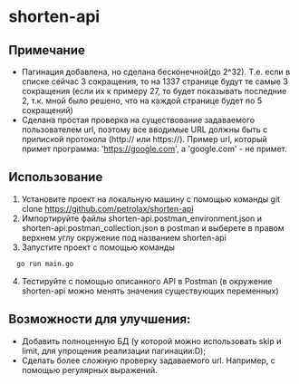 # shorten-api
## Примечание
* Пагинация добавлена, но сделана бесконечной(до 2^32). Т.е. если в списке сейчас 3 сокращения, то на 1337 странице будут те самые 3 сокращения (если их к примеру 27, то будет показывать последние 2, т.к. мной было решено, что на каждой странице будет по 5 сокращений)
* Сделана простая проверка на существование задаваемого пользователем url, поэтому все вводимые URL должны быть с припиской протокола (http:// или https://). Пример url, который примет программа: 'https://google.com', а 'google.com' - не примет.

## Использование
1. Установите проект на локальную машину с помощью команды git clone https://github.com/petrolax/shorten-api
2. Импортируйте файлы shorten-api.postman_environment.json и shorten-api.postman_collection.json в postman и выберете в правом верхнем углу окружение под названием shorten-api
3. Запустите проект с помощью команды 
  ```bash
    go run main.go
  ```
4. Тестируйте с помощью описанного API в Postman (в окружение shorten-api можно менять значения существующих переменных)


## Возможности для улучшения:
* Добавить полноценную БД (у которой можно использовать skip и limit, для упрощения реализации пагинации:D);
* Сделать более сложную проверку задаваемого url. Например, с помощью регулярных выражений.
